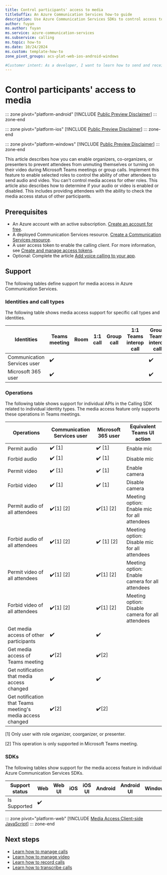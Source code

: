 ```yaml
---
title: Control participants' access to media
titleSuffix: An Azure Communication Services how-to guide
description: Use Azure Communication Services SDKs to control access to media for individual participants.
author: fuyan
ms.author: fuyan
ms.service: azure-communication-services
ms.subservice: calling
ms.topic: how-to 
ms.date: 10/24/2024
ms.custom: template-how-to
zone_pivot_groups: acs-plat-web-ios-android-windows

#Customer intent: As a developer, I want to learn how to send and receive Media access state using SDK.
---
```


# Control participants' access to media
::: zone pivot="platform-android"
[!INCLUDE [Public Preview Disclaimer](../../includes/public-preview-include-document.md)]
::: zone-end

::: zone pivot="platform-ios"
[!INCLUDE [Public Preview Disclaimer](../../includes/public-preview-include-document.md)]
::: zone-end

::: zone pivot="platform-windows"
[!INCLUDE [Public Preview Disclaimer](../../includes/public-preview-include-document.md)]
::: zone-end

This article describes how you can enable organizers, co-organizers, or presenters to prevent attendees from unmuting themselves or turning on their video during Microsoft Teams meetings or group calls. Implement this feature to enable selected roles to control the ability of other attendees to send audio and video. You can't control media access for other roles. This article also describes how to determine if your audio or video is enabled or disabled. This includes providing attendees with the ability to check the media access status of other participants.

## Prerequisites

- An Azure account with an active subscription. [Create an account for free](https://azure.microsoft.com/free/?WT.mc_id=A261C142F). 
- A deployed Communication Services resource. [Create a Communication Services resource](../../quickstarts/create-communication-resource.md).
- A user access token to enable the calling client. For more information, see [Create and manage access tokens](../../quickstarts/identity/access-tokens.md).
- Optional: Complete the article [Add voice calling to your app](../../quickstarts/voice-video-calling/getting-started-with-calling.md).

## Support

The following tables define support for media access in Azure Communication Services.

### Identities and call types

The following table shows media access support for specific call types and identities. 

|Identities                   | Teams meeting | Room | 1:1 call | Group call | 1:1 Teams interop call | Group Teams interop call |
|-----------------------------|---------------|------|----------|------------|------------------------|--------------------------|
|Communication Services user	| ✔️	          |      |          |     	     |	                      |	✔️                       |
|Microsoft 365 user	          | ✔️	          |      |          |  	         |                        | ✔️                       |

### Operations

The following table shows support for individual APIs in the Calling SDK related to individual identity types. The media access feature only supports these operations in Teams meetings.

|Operations                     | Communication Services user | Microsoft 365 user | Equivalent Teams UI action|
|-----------------------------|---------------|--------------------------|--------------------------|
| Permit audio                  | ✔️ [1]       | ✔️ [1]                      | Enable mic |
| Forbid audio		              |	✔️ [1]          | ✔️ [1]                      | Disable mic |
| Permit video                  | ✔️ [1]          | ✔️ [1]                      | Enable camera |
| Forbid video		              |	✔️ [1]          | ✔️ [1]                      | Disable camera |
| Permit audio of all attendees | ✔️[1] [2]           |             ✔️[1] [2]            | Meeting option: Enable mic for all attendees |
| Forbid audio	of all attendees	        |	✔️[1] [2]          |       ✔️ [1] [2]                | Meeting option: Disable mic for all attendees |
| Permit video of all attendees |	✔️[1] [2]           |     ✔️[1] [2]                    | Meeting option: Enable camera for all attendees |
| Forbid video of all attendees |	✔️[1] [2]           |     ✔️[1] [2]                     | Meeting option: Disable camera for all attendees |
| Get media access of other participants | ✔️           |✔️                        ||
| Get media access of Teams meeting | ✔️[2]           |✔️[2]                        ||
| Get notification that media access changed          | ✔️           |✔️                        ||
| Get notification that Teams meeting's media access changed    | ✔️[2]           |    ✔️[2]                      ||

[1] Only user with role organizer, coorganizer, or presenter.

[2] This operation is only supported in Microsoft Teams meeting.

### SDKs

The following tables show support for the media access feature in individual Azure Communication Services SDKs.

| Support status | Web | Web UI | iOS | iOS UI | Android | Android UI | Windows |
|----------------|-----|--------|--------|--------|----------|--------|---------|
| Is Supported   | ✔️  |        |        |        |          |        |         |		

::: zone pivot="platform-web"
[!INCLUDE [Media Access Client-side JavaScript](./includes/media-access/media-access-web.md)]
::: zone-end


## Next steps
- [Learn how to manage calls](./manage-calls.md)
- [Learn how to manage video](./manage-video.md)
- [Learn how to record calls](./record-calls.md)
- [Learn how to transcribe calls](./call-transcription.md)
